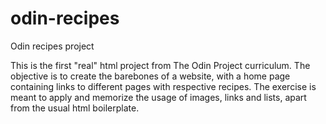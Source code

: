 # odin-recipes
Odin recipes project

This is the first "real" html project from The Odin Project curriculum.
The objective is to create the barebones of a website, with a home page 
containing links to different pages with respective recipes.
The exercise is meant to apply and memorize the usage of images, 
links and lists, apart from the usual html boilerplate.
